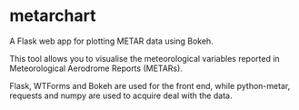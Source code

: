 # metarchart
A Flask web app for plotting METAR data using Bokeh.

This tool allows you to visualise the meteorological variables reported in Meteorological Aerodrome Reports (METARs).

Flask, WTForms and Bokeh are used for the front end, while python-metar, requests and numpy are used to acquire deal with the data.